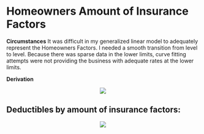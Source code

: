 # Homeowners Amount of Insurance Factors

__Circumstances__
It was difficult in my generalized linear model to adequately represent the Homeowners Factors.  I needed a smooth transition from level to level.  Because there was sparse data in the lower limits, curve fitting attempts were not providing the business with adequate rates at the lower limits.  

__Derivation__

<div align="center"><img src="https://latex.oncodecogs.com/png.image?AOI-Factor=\frac{(e^{(1-e^{(\frac{-L}{S}))}}-1)}{(e^{(1-e^{(\frac{-L_b}{S})})}-1)}"/></div>

## Deductibles by amount of insurance factors: 
<div align="center"><img src="https://latex.oncodecogs.com/png.image?DED-by-AOI-Factor=(\frac{(1-\frac{(e^{(1-e^{(\frac{-D}{S})})}-1)}{(e^{(1-e^{(\frac{-L}{S})})}-1)})}{(1-\frac{(e^{(1-e^{(\frac{-D_b}{S})})}-1)}{(e^{(1-e^{(\frac{-L_b}{S})})}-1)})})"/></div>

<br>
<br>
<br>
<br>
